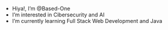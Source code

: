 - Hiya!, I’m @Based-One
-  I’m interested in Cibersecurity and AI
-  I’m currently learning Full Stack Web Development and Java
